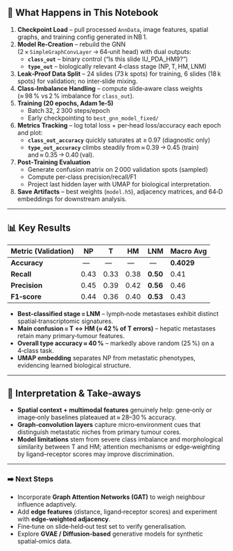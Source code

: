 ## 🚀 What Happens in This Notebook  
1. **Checkpoint Load** – pull processed `AnnData`, image features, spatial graphs, and training config generated in NB 1.  
2. **Model Re‑Creation** – rebuild the GNN (2 × `SimpleGraphConvLayer` → 64‑unit head) with dual outputs:  
   * **`class_out`** – binary control (“Is this slide IU_PDA_HM9?”)  
   * **`type_out`** – biologically relevant 4‑class stage (NP, T, HM, LNM)  
3. **Leak‑Proof Data Split** – 24 slides (73 k spots) for training, 6 slides (18 k spots) for validation; no inter‑slide mixing.  
4. **Class‑Imbalance Handling** – compute slide‑aware class weights (≈ 98 % vs 2 % imbalance for `class_out`).  
5. **Training (20 epochs, Adam 1e‑5)**  
   * Batch 32, 2 300 steps/epoch  
   * Early checkpointing to `best_gnn_model_fixed/`  
6. **Metrics Tracking** – log total loss + per‑head loss/accuracy each epoch and plot:  
   * **`class_out_accuracy`** quickly saturates at ≥ 0.97 (diagnostic only)  
   * **`type_out_accuracy`** climbs steadily from ≈ 0.39 → 0.45 (train) and ≈ 0.35 → 0.40 (val).  
7. **Post‑Training Evaluation**  
   * Generate confusion matrix on 2 000 validation spots (sampled)  
   * Compute per‑class precision/recall/F1  
   * Project last hidden layer with UMAP for biological interpretation.  
8. **Save Artifacts** – best weights (`model.h5`), adjacency matrices, and 64‑D embeddings for downstream analysis.

---

## 📊 Key Results  

| Metric (Validation) | NP | T | HM | LNM | Macro Avg |
|---------------------|----|---|----|-----|-----------|
| **Accuracy**        | —  | — | —  | —  | **0.4029** |
| **Recall**          | 0.43 | 0.33 | 0.38 | **0.50** | 0.41 |
| **Precision**       | 0.45 | 0.39 | 0.42 | **0.56** | 0.46 |
| **F1‑score**        | 0.44 | 0.36 | 0.40 | **0.53** | 0.43 |

* **Best‑classified stage = LNM** – lymph‑node metastases exhibit distinct spatial‑transcriptomic signatures.  
* **Main confusion = T ↔ HM (≈ 42 % of T errors)** – hepatic metastases retain many primary‑tumour features.  
* **Overall type accuracy ≈ 40 %** – markedly above random (25 %) on a 4‑class task.  
* **UMAP embedding** separates NP from metastatic phenotypes, evidencing learned biological structure.

---

## 🧬 Interpretation & Take‑aways  
* **Spatial context + multimodal features** genuinely help: gene‑only or image‑only baselines plateaued at ≈ 28–30 % accuracy.  
* **Graph‑convolution layers** capture micro‑environment cues that distinguish metastatic niches from primary tumour cores.  
* **Model limitations** stem from severe class imbalance and morphological similarity between T and HM; attention mechanisms or edge‑weighting by ligand–receptor scores may improve discrimination.  

---

### ➡️ Next Steps  
* Incorporate **Graph Attention Networks (GAT)** to weigh neighbour influence adaptively.  
* Add **edge features** (distance, ligand‑receptor scores) and experiment with **edge‑weighted adjacency**.  
* Fine‑tune on slide‑held‑out test set to verify generalisation.  
* Explore **GVAE / Diffusion‑based** generative models for synthetic spatial‑omics data.
